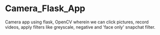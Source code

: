 # Camera_Flask_App
Camera app using flask, OpenCV wherein we can click pictures, record videos, apply filters like  greyscale, negative and 'face only' snapchat filter.
